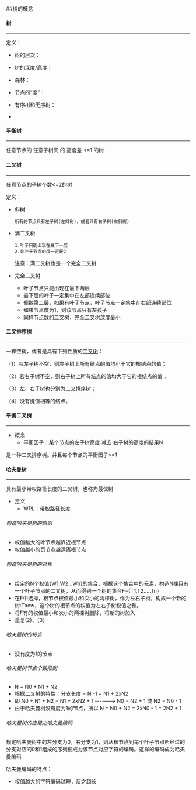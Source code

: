 ##树的概念



#### 树

----

定义：

- 树的层次：

- 树的深度/高度：
- 森林：
- 节点的“度”：
- 有序树和无序树：
- 



#### 平衡树

-----

任意节点的 任意子树间 的 高度差 <=1 的树



#### 二叉树

---

任意节点的子树个数<=2的树

定义：

- 斜树

  ```
  所有的节点只有左子树(左斜树)，或者只有右子树(右斜树)
  ```

- 满二叉树

  ```
  1.叶子只能出现在最下一层
  2.非叶子节点的度一定是2
  ```

  注意：满二叉树也是一个完全二叉树

- 完全二叉树

  - 叶子节点只能出现在最下两层
  - 最下层的叶子一定集中在左部连续部位
  - 倒数第二层，如果有叶子节点，叶子节点一定集中在右部连续部位
  - 如果节点度为1，则该节点只有左孩子
  - 同样节点数的二叉树，完全二叉树深度最小

#### 二叉排序树

----

一棵空树，或者是具有下列性质的[二叉树](https://baike.baidu.com/item/二叉树)：

（1）若左子树不空，则左子树上所有结点的值均小于它的根结点的值；

（2）若右子树不空，则右子树上所有结点的值均大于它的根结点的值；

（3）左、右子树也分别为二叉排序树；

（4）没有键值相等的结点。



#### 平衡二叉树

-----

- 概念
  - 平衡因子：某个节点的左子树高度 减去 右子树的高度的结果N

是一种二叉排序树。并且每个节点的平衡因子<=1



#### 哈夫曼树

----

具有最小带权路径长度的二叉树，也称为最优树

- 定义
  - WPL：带权路径长度

###### 构造哈夫曼树的原则

- 权值越大的叶节点越靠近根节点
- 权值越小的页节点越远离根节点

###### 构造哈夫曼树的过程

- 给定的N个权值{W1,W2...Wn}的集合，根据这个集合中的元素，构造N棵只有一个叶子节点的二叉树，从而得到一个树的集合F={T1,T2.....Tn}
- 在F中选择，根节点权值最小和次小的两棵树，作为左右子树，构成一个新的树:Tnew，这个树的根节点的权值为左右子树权值之和。
- 将F有的权值最小和次小的两棵树删除，将新的树加入
- 重复(2)、（3）

###### 哈夫曼树的特点

- 没有度为1的节点

###### 哈夫曼树节点个数推到

- N = N0 + N1 + N2
- 根据二叉树的特性：分支长度 = N -1 = N1 + 2xN2
- 即 N0 + N1 + N2 = N1 + 2xN2 + 1 ------> N0 = N2 + 1 或 N2 = N0 - 1
- 由于哈夫曼树没有度为1的节点，所以 N = N0 + N2 = 2xN0 - 1 = 2N2 + 1

###### 哈夫曼树的应用之哈夫曼编码

规定哈夫曼树中的左分支为0，右分支为1，则从根节点到每个叶子节点所经过的分支对应的0和1组成的序列便成为该节点对应字符的编码。这样的编码成为哈夫曼编码

哈夫曼编码的特点：

- 权值越大的字符编码越短，反之越长